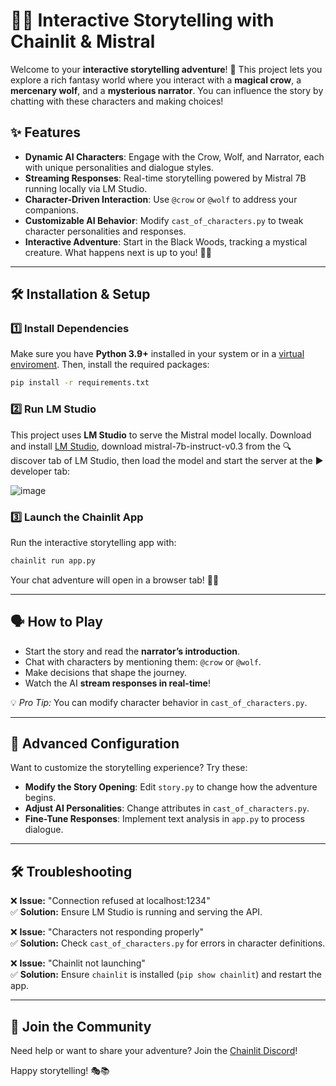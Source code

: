 # 🐺📖 Interactive Storytelling with Chainlit & Mistral

Welcome to your **interactive storytelling adventure**! 🚀 This project lets you explore a rich fantasy world where you interact with a **magical crow**, a **mercenary wolf**, and a **mysterious narrator**. You can influence the story by chatting with these characters and making choices!

## ✨ Features
- **Dynamic AI Characters**: Engage with the Crow, Wolf, and Narrator, each with unique personalities and dialogue styles.
- **Streaming Responses**: Real-time storytelling powered by Mistral 7B running locally via LM Studio.
- **Character-Driven Interaction**: Use `@crow` or `@wolf` to address your companions.
- **Customizable AI Behavior**: Modify `cast_of_characters.py` to tweak character personalities and responses.
- **Interactive Adventure**: Start in the Black Woods, tracking a mystical creature. What happens next is up to you! 🌲🔮

---

## 🛠 Installation & Setup

### 1️⃣ Install Dependencies
Make sure you have **Python 3.9+** installed in your system or in a [virtual enviroment](https://realpython.com/python-virtual-environments-a-primer/#how-can-you-work-with-a-python-virtual-environment). Then, install the required packages:
```bash
pip install -r requirements.txt
```

### 2️⃣ Run LM Studio
This project uses **LM Studio** to serve the Mistral model locally. Download and install [LM Studio](https://lmstudio.ai/), download mistral-7b-instruct-v0.3 from the 🔍discover tab of LM Studio, then load the model and start the server at the ▶️ developer tab:

![image](https://github.com/user-attachments/assets/a212c3b0-3681-410d-9e90-1f795f14d65a)


### 3️⃣ Launch the Chainlit App
Run the interactive storytelling app with:
```bash
chainlit run app.py
```
Your chat adventure will open in a browser tab! 🏹📜

---

## 🗣 How to Play
- Start the story and read the **narrator’s introduction**.
- Chat with characters by mentioning them: `@crow` or `@wolf`.
- Make decisions that shape the journey.
- Watch the AI **stream responses in real-time**!

💡 *Pro Tip:* You can modify character behavior in `cast_of_characters.py`.

---

## 🔧 Advanced Configuration
Want to customize the storytelling experience? Try these:
- **Modify the Story Opening**: Edit `story.py` to change how the adventure begins.
- **Adjust AI Personalities**: Change attributes in `cast_of_characters.py`.
- **Fine-Tune Responses**: Implement text analysis in `app.py` to process dialogue.

---

## 🛠 Troubleshooting
❌ **Issue:** "Connection refused at localhost:1234"  
✅ **Solution:** Ensure LM Studio is running and serving the API.

❌ **Issue:** "Characters not responding properly"  
✅ **Solution:** Check `cast_of_characters.py` for errors in character definitions.

❌ **Issue:** "Chainlit not launching"  
✅ **Solution:** Ensure `chainlit` is installed (`pip show chainlit`) and restart the app.

---

## 💬 Join the Community
Need help or want to share your adventure? Join the [Chainlit Discord](https://discord.gg/k73SQ3FyUh)!

Happy storytelling! 🎭📚

